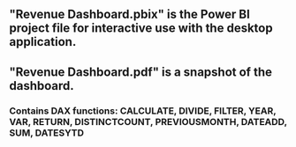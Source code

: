 ## "Revenue Dashboard.pbix" is the Power BI project file for interactive use with the desktop application.

## "Revenue Dashboard.pdf" is a snapshot of the dashboard.
### Contains DAX functions: CALCULATE, DIVIDE, FILTER, YEAR, VAR, RETURN, DISTINCTCOUNT, PREVIOUSMONTH, DATEADD, SUM, DATESYTD
